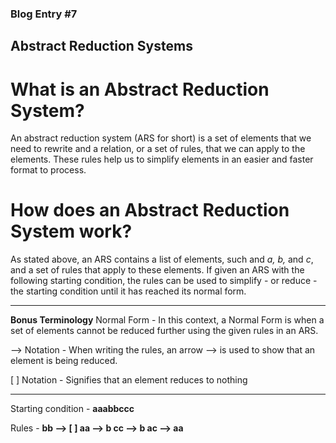 ### Blog Entry #7

## Abstract Reduction Systems

# What is an Abstract Reduction System?
An abstract reduction system (ARS for short) is a set of elements that we need to rewrite and a relation, or a set of rules, that we can apply to the elements. These rules help us to simplify elements in an easier and faster format to process.

# How does an Abstract Reduction System work?
As stated above, an ARS contains a list of elements, such and *a, b,* and *c*, and a set of rules that apply to these elements. If given an ARS with the following starting condition, the rules can be used to simplify - or reduce - the starting condition until it has reached its normal form.  
___________________________________________________________________________________________________________________________________________________________________________________
**Bonus Terminology**
Normal Form - In this context, a Normal Form is when a set of elements cannot be reduced further using the given rules in an ARS. 

--> Notation - When writing the rules, an arrow --> is used to show that an element is being reduced.

[ ] Notation - Signifies that an element reduces to nothing
___________________________________________________________________________________________________________________________________________________________________________________

Starting condition - 
**aaabbccc**

Rules - 
**bb --> [ ]
aa --> b
cc --> b
ac --> aa**




